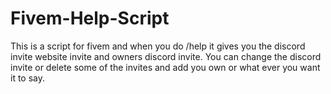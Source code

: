 # Fivem-Help-Script
This is a script for fivem and when you do /help it gives you the discord invite website invite and owners discord invite. You can change the discord invite or delete some of the invites and add you own or what ever you want it to say.
